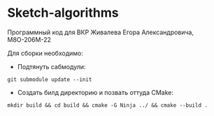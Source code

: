 # Sketch-algorithms

Программный код для ВКР Живалева Егора Александровича, М8О-206М-22

Для сборки необходимо:
* Подтянуть сабмодули:
```
git submodule update --init
```
* Создать билд директорию и позвать оттуда CMake:
```
mkdir build && cd build && cmake -G Ninja ../ && cmake --build .
```
